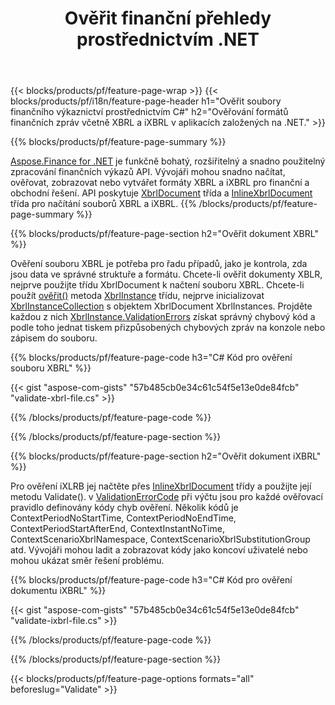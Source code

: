 ﻿---
title: Ověřit finanční přehledy prostřednictvím .NET
url: /cs/net/validate/
description:  C# kód pro ověření finančních přehledů v souborech XBRL a iXBRL prostřednictvím knihovny .NET.
---
{{< blocks/products/pf/feature-page-wrap >}}
{{< blocks/products/pf/i18n/feature-page-header h1="Ověřit soubory finančního výkaznictví prostřednictvím C#" h2="Ověřování formátů finančních zpráv včetně XBRL a iXBRL v aplikacích založených na .NET." >}}

{{% blocks/products/pf/feature-page-summary %}}

[Aspose.Finance for .NET](https://products.aspose.com/finance/net/) je funkčně bohatý, rozšiřitelný a snadno použitelný zpracování finančních výkazů API. Vývojáři mohou snadno načítat, ověřovat, zobrazovat nebo vytvářet formáty XBRL a iXBRL pro finanční a obchodní řešení. API poskytuje [XbrlDocument](https://apireference.aspose.com/finance/net/aspose.finance.xbrl/xbrldocument) třída a  [InlineXbrlDocument](https://apireference.aspose.com/finance/net/aspose.finance.xbrl.inline/inlinexbrldocument) třída pro načítání souborů XBRL a iXBRL.
{{% /blocks/products/pf/feature-page-summary %}}

{{% blocks/products/pf/feature-page-section h2="Ověřit dokument XBRL" %}}

Ověření souboru XBRL je potřeba pro řadu případů, jako je kontrola, zda jsou data ve správné struktuře a formátu. Chcete-li ověřit dokumenty XBLR, nejprve použijte třídu XbrlDocument k načtení souboru XBRL. Chcete-li použít [ověřit()](https://apireference.aspose.com/finance/net/aspose.finance.xbrl/xbrlinstance/methods/validate) metoda [XbrlInstance](https://apireference.aspose.com/finance/net/aspose.finance.xbrl/xbrlinstance) třídu, nejprve inicializovat [XbrlInstanceCollection](https://apireference.aspose.com/finance/net/aspose.finance.xbrl/xbrlinstancecollection) s objektem XbrlDocument XbrlInstances. Projděte každou z nich [XbrlInstance.ValidationErrors](https://apireference.aspose.com/finance/net/aspose.finance.xbrl/xbrlinstance/properties/validationerrors) získat správný chybový kód a podle toho jednat tiskem přizpůsobených chybových zpráv na konzole nebo zápisem do souboru.

{{% blocks/products/pf/feature-page-code h3="C# Kód pro ověření souboru XBRL" %}}

{{< gist "aspose-com-gists" "57b485cb0e34c61c54f5e13e0de84fcb" "validate-xbrl-file.cs" >}} 

{{% /blocks/products/pf/feature-page-code %}}

{{% /blocks/products/pf/feature-page-section %}}

{{% blocks/products/pf/feature-page-section h2="Ověřit dokument iXBRL" %}}

Pro ověření iXLRB jej načtěte přes [InlineXbrlDocument](https://apireference.aspose.com/finance/net/aspose.finance.xbrl.inline/inlinexbrldocument) třídy a použijte její metodu Validate(). v [ValidationErrorCode](https://apireference.aspose.com/finance/net/aspose.finance.xbrl.validator/validationerrorcode) při výčtu jsou pro každé ověřovací pravidlo definovány kódy chyb ověření. Několik kódů je ContextPeriodNoStartTime, ContextPeriodNoEndTime, ContextPeriodStartAfterEnd, ContextInstantNoTime, ContextScenarioXbrlNamespace, ContextScenarioXbrlSubstitutionGroup atd. Vývojáři mohou ladit a zobrazovat kódy jako koncoví uživatelé nebo mohou ukázat směr řešení problému.

{{% blocks/products/pf/feature-page-code h3="C# Kód pro ověření dokumentu iXBRL" %}}

{{< gist "aspose-com-gists" "57b485cb0e34c61c54f5e13e0de84fcb" "validate-ixbrl-file.cs" >}}

{{% /blocks/products/pf/feature-page-code %}}

{{% /blocks/products/pf/feature-page-section %}}

{{< blocks/products/pf/feature-page-options formats="all" beforeslug="Validate" >}}
